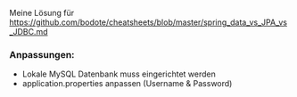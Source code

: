 Meine Lösung für https://github.com/bodote/cheatsheets/blob/master/spring_data_vs_JPA_vs_JDBC.md

### Anpassungen:
* Lokale MySQL Datenbank muss eingerichtet werden
* application.properties anpassen (Username & Password)